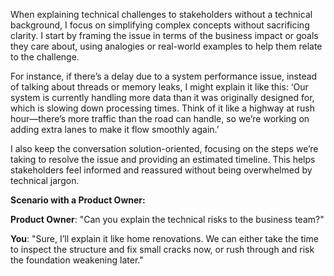 When explaining technical challenges to stakeholders without a technical background, I focus on simplifying complex concepts without sacrificing clarity. I start by framing the issue in terms of the business impact or goals they care about, using analogies or real-world examples to help them relate to the challenge.

For instance, if there’s a delay due to a system performance issue, instead of talking about threads or memory leaks, I might explain it like this: ‘Our system is currently handling more data than it was originally designed for, which is slowing down processing times. Think of it like a highway at rush hour—there’s more traffic than the road can handle, so we’re working on adding extra lanes to make it flow smoothly again.’

I also keep the conversation solution-oriented, focusing on the steps we’re taking to resolve the issue and providing an estimated timeline. This helps stakeholders feel informed and reassured without being overwhelmed by technical jargon.

**Scenario with a Product Owner:**

**Product Owner**: "Can you explain the technical risks to the business team?"

**You**: "Sure, I’ll explain it like home renovations. We can either take the time to inspect the structure and fix small cracks now, or rush through and risk the foundation weakening later."
